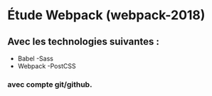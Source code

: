 # Étude Webpack (webpack-2018)

## Avec les technologies suivantes :
- Babel
-Sass
- Webpack
-PostCSS

### avec compte git/github.
